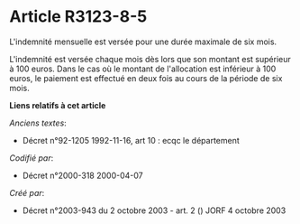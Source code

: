 # Article R3123-8-5

L'indemnité mensuelle est versée pour une durée maximale de six mois.

L'indemnité est versée chaque mois dès lors que son montant est supérieur à 100 euros. Dans le cas où le montant de
l'allocation est inférieur à 100 euros, le paiement est effectué en deux fois au cours de la période de six mois.

**Liens relatifs à cet article**

_Anciens textes_:

  - Décret n°92-1205 1992-11-16, art 10 : ecqc le département

_Codifié par_:

  - Décret n°2000-318 2000-04-07

_Créé par_:

  - Décret n°2003-943 du 2 octobre 2003 - art. 2 () JORF 4 octobre 2003
